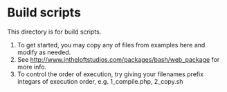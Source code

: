 # Build scripts

This directory is for build scripts.

1. To get started, you may copy any of files from examples here and modify as needed.
1. See <http://www.intheloftstudios.com/packages/bash/web_package> for more info.
1. To control the order of execution, try giving your filenames prefix integars of execution order, e.g. 1_compile.php, 2_copy.sh
